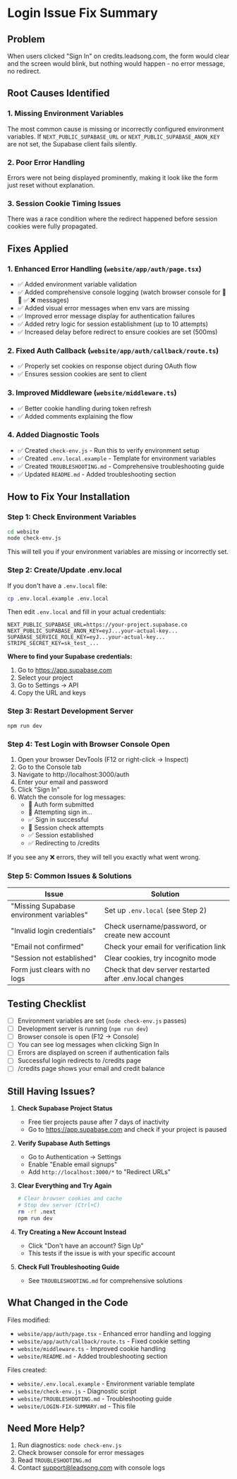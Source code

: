 # Login Issue Fix Summary

## Problem
When users clicked "Sign In" on credits.leadsong.com, the form would clear and the screen would blink, but nothing would happen - no error message, no redirect.

## Root Causes Identified

### 1. Missing Environment Variables
The most common cause is missing or incorrectly configured environment variables. If `NEXT_PUBLIC_SUPABASE_URL` or `NEXT_PUBLIC_SUPABASE_ANON_KEY` are not set, the Supabase client fails silently.

### 2. Poor Error Handling
Errors were not being displayed prominently, making it look like the form just reset without explanation.

### 3. Session Cookie Timing Issues
There was a race condition where the redirect happened before session cookies were fully propagated.

## Fixes Applied

### 1. Enhanced Error Handling (`website/app/auth/page.tsx`)
- ✅ Added environment variable validation
- ✅ Added comprehensive console logging (watch browser console for 🔐 🔑 ✅ ❌ messages)
- ✅ Added visual error messages when env vars are missing
- ✅ Improved error message display for authentication failures
- ✅ Added retry logic for session establishment (up to 10 attempts)
- ✅ Increased delay before redirect to ensure cookies are set (500ms)

### 2. Fixed Auth Callback (`website/app/auth/callback/route.ts`)
- ✅ Properly set cookies on response object during OAuth flow
- ✅ Ensures session cookies are sent to client

### 3. Improved Middleware (`website/middleware.ts`)
- ✅ Better cookie handling during token refresh
- ✅ Added comments explaining the flow

### 4. Added Diagnostic Tools
- ✅ Created `check-env.js` - Run this to verify environment setup
- ✅ Created `.env.local.example` - Template for environment variables
- ✅ Created `TROUBLESHOOTING.md` - Comprehensive troubleshooting guide
- ✅ Updated `README.md` - Added troubleshooting section

## How to Fix Your Installation

### Step 1: Check Environment Variables

```bash
cd website
node check-env.js
```

This will tell you if your environment variables are missing or incorrectly set.

### Step 2: Create/Update .env.local

If you don't have a `.env.local` file:

```bash
cp .env.local.example .env.local
```

Then edit `.env.local` and fill in your actual credentials:

```env
NEXT_PUBLIC_SUPABASE_URL=https://your-project.supabase.co
NEXT_PUBLIC_SUPABASE_ANON_KEY=eyJ...your-actual-key...
SUPABASE_SERVICE_ROLE_KEY=eyJ...your-actual-key...
STRIPE_SECRET_KEY=sk_test_...
```

**Where to find your Supabase credentials:**
1. Go to https://app.supabase.com
2. Select your project
3. Go to Settings → API
4. Copy the URL and keys

### Step 3: Restart Development Server

```bash
npm run dev
```

### Step 4: Test Login with Browser Console Open

1. Open your browser DevTools (F12 or right-click → Inspect)
2. Go to the Console tab
3. Navigate to http://localhost:3000/auth
4. Enter your email and password
5. Click "Sign In"
6. Watch the console for log messages:
   - 🔐 Auth form submitted
   - 🔑 Attempting sign in...
   - ✅ Sign in successful
   - 🔄 Session check attempts
   - ✅ Session established
   - ✅ Redirecting to /credits

If you see any ❌ errors, they will tell you exactly what went wrong.

### Step 5: Common Issues & Solutions

| Issue | Solution |
|-------|----------|
| "Missing Supabase environment variables" | Set up `.env.local` (see Step 2) |
| "Invalid login credentials" | Check username/password, or create new account |
| "Email not confirmed" | Check your email for verification link |
| "Session not established" | Clear cookies, try incognito mode |
| Form just clears with no logs | Check that dev server restarted after .env.local changes |

## Testing Checklist

- [ ] Environment variables are set (`node check-env.js` passes)
- [ ] Development server is running (`npm run dev`)
- [ ] Browser console is open (F12 → Console)
- [ ] You can see log messages when clicking Sign In
- [ ] Errors are displayed on screen if authentication fails
- [ ] Successful login redirects to /credits page
- [ ] /credits page shows your email and credit balance

## Still Having Issues?

1. **Check Supabase Project Status**
   - Free tier projects pause after 7 days of inactivity
   - Go to https://app.supabase.com and check if your project is paused

2. **Verify Supabase Auth Settings**
   - Go to Authentication → Settings
   - Enable "Enable email signups"
   - Add `http://localhost:3000/*` to "Redirect URLs"

3. **Clear Everything and Try Again**
   ```bash
   # Clear browser cookies and cache
   # Stop dev server (Ctrl+C)
   rm -rf .next
   npm run dev
   ```

4. **Try Creating a New Account Instead**
   - Click "Don't have an account? Sign Up"
   - This tests if the issue is with your specific account

5. **Check Full Troubleshooting Guide**
   - See `TROUBLESHOOTING.md` for comprehensive solutions

## What Changed in the Code

Files modified:
- `website/app/auth/page.tsx` - Enhanced error handling and logging
- `website/app/auth/callback/route.ts` - Fixed cookie setting
- `website/middleware.ts` - Improved cookie handling
- `website/README.md` - Added troubleshooting section

Files created:
- `website/.env.local.example` - Environment variable template
- `website/check-env.js` - Diagnostic script
- `website/TROUBLESHOOTING.md` - Troubleshooting guide
- `website/LOGIN-FIX-SUMMARY.md` - This file

## Need More Help?

1. Run diagnostics: `node check-env.js`
2. Check browser console for error messages
3. Read `TROUBLESHOOTING.md`
4. Contact support@leadsong.com with console logs

